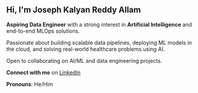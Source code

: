##  Hi, I'm Joseph Kalyan Reddy Allam

 **Aspiring Data Engineer** with a strong interest in **Artificial Intelligence** and end-to-end MLOps solutions.

 Passionate about building scalable data pipelines, deploying ML models in the cloud, and solving real-world healthcare problems using AI.

 Open to collaborating on AI/ML and data engineering projects.

 **Connect with me** on [LinkedIn](https://www.linkedin.com/in/joseph-reddy-allam-367ba2185)

 **Pronouns**: He/Him


<!---
josephreddyallam/josephreddyallam is a ✨ special ✨ repository because its `README.md` (this file) appears on your GitHub profile.
You can click the Preview link to take a look at your changes.
--->
